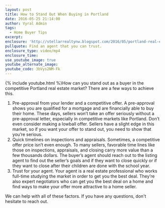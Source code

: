 ```yaml
---
layout: post
title: How to Stand Out When Buying in Portland
date: 2016-05-25 21:14:00
author: Vyral Admin
tags:
  - Home Buyer Tips
excerpt:
enclosure: 'http://stellarrealtynw.blogspot.com/2016/05/portland-real-estate-stand-out-in.html'
pullquote: Find an agent that you can trust.
enclosure_type: video/mp4
enclosure_time:
use_youtube_image: true
youtube_alternate_image:
youtube_code: 3bVys2NM-Fk
---
```



{% include youtube.html %}How can you stand out as a buyer in the competitive Portland real estate market? There are a few ways to achieve this.

1. Pre-approval from your lender and a competitive offer. A pre-approval shows you are qualified for a mortgage and are financially able to buy their home. These days, sellers won’t take an offer seriously without a pre-approval letter, especially in competitive markets like Portland. Don’t even consider making a lowball offer. Sellers have a slight edge in this market, so if you want your offer to stand out, you need to show that you’re serious.
2. Quick timelines on inspections and appraisals. Sometimes, a competitive offer price isn’t even enough. To many sellers, favorable time lines like those on inspections, appraisals, and closing carry more value than a few thousands dollars. The buyer’s agent should reach out to the listing agent to find out the seller’s goals and if they want to close quickly or if they want to close after their children are done with the school year.
3. Trust for your agent. Your agent is a real estate professional who works full-time studying the market in order to get you the best deal. They’re also expert negotiators who can get you the best deal on a home and find ways to make your offer more attractive to a home seller.

We can help with all of these factors. If you have any questions, don't hesitate to reach out.